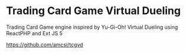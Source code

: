 Trading Card Game Virtual Dueling
=====

Trading Card Game engine inspired by Yu-Gi-Oh! Virtual Dueling using ReactPHP and Ext JS 5

https://github.com/amcsi/tcgvd
